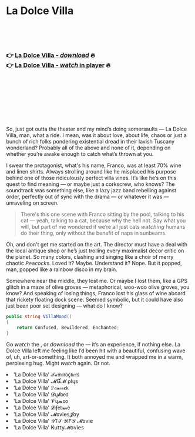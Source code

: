 <h1>La Dolce Villa</h1>

<br><br><br>

<h3>👉 <a href="https://Eriks-blaramhobqui1987.github.io/vjejglqcsh/">La Dolce Villa - 𝘥𝘰𝘸𝘯𝘭𝘰𝘢𝘥</a> 🔥<br>
👉 <a href="https://Eriks-blaramhobqui1987.github.io/vjejglqcsh/">La Dolce Villa - 𝘸𝘢𝘵𝘤𝘩 in player</a> 🔥
</h3>



<br><br><br><br><br><br><br>


So, just got outta the theater and my mind’s doing somersaults — La Dolce Villa, man, what a ride. I mean, was it about love, about life, chaos or just a bunch of rich folks pondering existential dread in their lavish Tuscany wonderland? Probably all of the above and none of it, depending on whether you’re awake enough to catch what’s thrown at you.

I swear the protagonist, what's his name, Franco, was at least 70% wine and linen shirts. Always strolling around like he misplaced his purpose behind one of those ridiculously perfect villa vines. It’s like he’s on this quest to find meaning — or maybe just a corkscrew, who knows? The soundtrack was something else, like a lazy jazz band rebelling against order, perfectly out of sync with the drama — or whatever it was — unraveling on screen.

> There's this one scene with Franco sitting by the pool, talking to his cat — yeah, talking to a cat, because why the hell not. Say what you will, but part of me wondered if we’re all just cats 𝘸𝘢𝘵𝘤𝘩𝘪𝘯𝘨 humans do their thing, only without the benefit of naps in sunbeams.

Oh, and don't get me started on the art. The director must have a deal with the local antique shop or he’s just trolling every maximalist decor critic on the planet. So many colors, clashing and singing like a choir of merry chaotic 𝘗𝘦𝘢𝘤𝘰𝘤𝘬s. Loved it? Maybe. Understand it? Nope. But it popped, man, popped like a rainbow disco in my brain. 

Somewhere near the middle, they lost me. Or maybe I lost them, like a GPS glitch in a maze of olive groves — metaphorical, woo-woo olive groves, you know? And speaking of losing things, Franco lost his glass of wine aboard that rickety floating dock scene. Seemed symbolic, but it could have also just been poor set designing — what do I know?

```csharp
public string VillaMood()
{
    return Confused, Bewildered, Enchanted;
}
```

Go 𝘸𝘢𝘵𝘤𝘩 the  , or 𝘥𝘰𝘸𝘯𝘭𝘰𝘢𝘥 the   — it’s an experience, if nothing else. La Dolce Villa left me feeling like I’d been hit with a beautiful, confusing wave of, uh, art-or-something. It both annoyed me and wrapped me in a warm, perplexing hug. Might 𝘸𝘢𝘵𝘤𝘩 again. Or not.

<li>'La Dolce Villa' 𝒯𝒶𝗆𝗂𝗅𝗋𝗈ç𝗄𝑒𝗋𝗌</li>
<li>'La Dolce Villa' 𝓜Ɠ𝓜 ρ𝗅ų𝗌</li>
<li>'La Dolce Villa' 𝙿𝑒𝒶𝒸𝓸𝐜𝗄</li>
<li>'La Dolce Villa' 𝓓ų𝓫𝖻𝖾𝖽</li>
<li>'La Dolce Villa' 𝓥ų𝓶𝗈𝗈</li>
<li>'La Dolce Villa' 𝓛𝗂ƒ𝖾𝗍𝗂𝓶𝖾</li>
<li>'La Dolce Villa' 𝓜𝗈ν𝗂𝖾𝗌𝓙𝗈𝗒</li>
<li>'La Dolce Villa' 𝒴𝖳𝒮 𝒴𝖨𝖥𝒴 𝓜𝗈ν𝗂𝖾</li>
<li>'La Dolce Villa' Ҝ𝗎𝗍𝗍𝗒𝓜𝗈ν𝗂𝖾𝗌</li>
